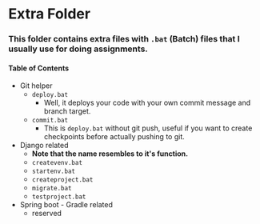 # Extra Folder

### This folder contains extra files with `.bat` (Batch) files that I usually use for doing assignments.

#### Table of Contents

- Git helper
  - `deploy.bat`
    - Well, it deploys your code with your own commit message and branch target.
  - `commit.bat`
    - This is `deploy.bat` without git push, useful if you want to create checkpoints before actually pushing to git.
- Django related
  - **Note that the name resembles to it's function.**
  - `createvenv.bat`
  - `startenv.bat`
  - `createproject.bat`
  - `migrate.bat`
  - `testproject.bat`
- Spring boot - Gradle related
  - reserved